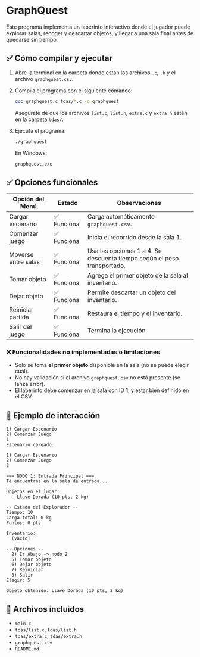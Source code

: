# GraphQuest

Este programa implementa un laberinto interactivo donde el jugador puede explorar salas, recoger y descartar objetos, y llegar a una sala final antes de quedarse sin tiempo.

## ✅ Cómo compilar y ejecutar

1. Abre la terminal en la carpeta donde están los archivos `.c`, `.h` y el archivo `graphquest.csv`.
2. Compila el programa con el siguiente comando:

   ```bash
   gcc graphquest.c tdas/*.c -o graphquest
   ```

   Asegúrate de que los archivos `list.c`, `list.h`, `extra.c` y `extra.h` estén en la carpeta `tdas/`.

3. Ejecuta el programa:

   ```bash
   ./graphquest
   ```

   En Windows:

   ```cmd
   graphquest.exe
   ```

## ✅ Opciones funcionales

| Opción del Menú         | Estado         | Observaciones |
|-------------------------|----------------|---------------|
| Cargar escenario        | ✅ Funciona     | Carga automáticamente `graphquest.csv`. |
| Comenzar juego          | ✅ Funciona     | Inicia el recorrido desde la sala 1. |
| Moverse entre salas     | ✅ Funciona     | Usa las opciones 1 a 4. Se descuenta tiempo según el peso transportado. |
| Tomar objeto            | ✅ Funciona     | Agrega el primer objeto de la sala al inventario. |
| Dejar objeto            | ✅ Funciona     | Permite descartar un objeto del inventario. |
| Reiniciar partida       | ✅ Funciona     | Restaura el tiempo y el inventario. |
| Salir del juego         | ✅ Funciona     | Termina la ejecución. |

### ❌ Funcionalidades no implementadas o limitaciones

- Solo se toma **el primer objeto** disponible en la sala (no se puede elegir cuál).
- No hay validación si el archivo `graphquest.csv` no está presente (se lanza error).
- El laberinto debe comenzar en la sala con ID **1**, y estar bien definido en el CSV.

## 🧪 Ejemplo de interacción

```text
1) Cargar Escenario
2) Comenzar Juego
1
Escenario cargado.

1) Cargar Escenario
2) Comenzar Juego
2

=== NODO 1: Entrada Principal ===
Te encuentras en la sala de entrada...

Objetos en el lugar:
  - Llave Dorada (10 pts, 2 kg)

-- Estado del Explorador --
Tiempo: 10
Carga total: 0 kg
Puntos: 0 pts

Inventario:
  (vacío)

-- Opciones --
  2) Ir Abajo -> nodo 2
  5) Tomar objeto
  6) Dejar objeto
  7) Reiniciar
  8) Salir
Elegir: 5

Objeto obtenido: Llave Dorada (10 pts, 2 kg)
```

## 📎 Archivos incluidos

- `main.c`
- `tdas/list.c`, `tdas/list.h`
- `tdas/extra.c`, `tdas/extra.h`
- `graphquest.csv`
- `README.md`
